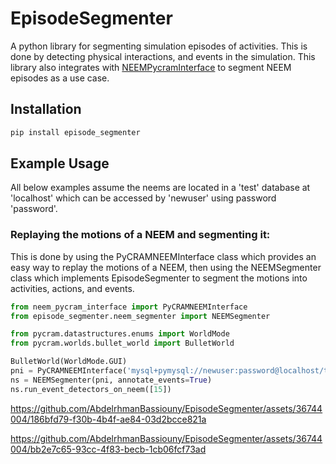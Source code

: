 # EpisodeSegmenter

A python library for segmenting simulation episodes of activities. This is done by detecting physical interactions,
and events in the simulation.
This library also integrates with [NEEMPycramInterface](https://github.com/AbdelrhmanBassiouny/NEEMPyCRAMInterface) to segment NEEM episodes as a use case.
## Installation

```bash
pip install episode_segmenter
```

## Example Usage

All below examples assume the neems are located in a 'test' database at 'localhost' which can be accessed by 'newuser'
using password 'password'.

### Replaying the motions of a NEEM and segmenting it:

This is done by using the PyCRAMNEEMInterface class which provides an easy way to replay the motions of a NEEM,
then using the NEEMSegmenter class which implements EpisodeSegmenter to segment the motions into activities, actions,
and events.

```Python
from neem_pycram_interface import PyCRAMNEEMInterface
from episode_segmenter.neem_segmenter import NEEMSegmenter

from pycram.datastructures.enums import WorldMode
from pycram.worlds.bullet_world import BulletWorld

BulletWorld(WorldMode.GUI)
pni = PyCRAMNEEMInterface('mysql+pymysql://newuser:password@localhost/test')
ns = NEEMSegmenter(pni, annotate_events=True)
ns.run_event_detectors_on_neem([15])
```

https://github.com/AbdelrhmanBassiouny/EpisodeSegmenter/assets/36744004/186bfd79-f30b-4b4f-ae84-03d2bcce821a


https://github.com/AbdelrhmanBassiouny/EpisodeSegmenter/assets/36744004/bb2e7c65-93cc-4f83-becb-1cb06fcf73ad

